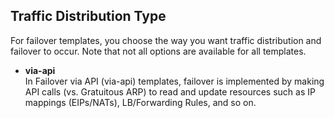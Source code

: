 ## Traffic Distribution Type
For failover templates, you choose the way you want traffic distribution and failover to occur. Note that not all options are available for all templates. 

  - **via-api** <br> In Failover via API (via-api) templates, failover is implemented by making API calls (vs. Gratuitous ARP) to read and update resources such as IP mappings (EIPs/NATs), LB/Forwarding Rules, and so on. 